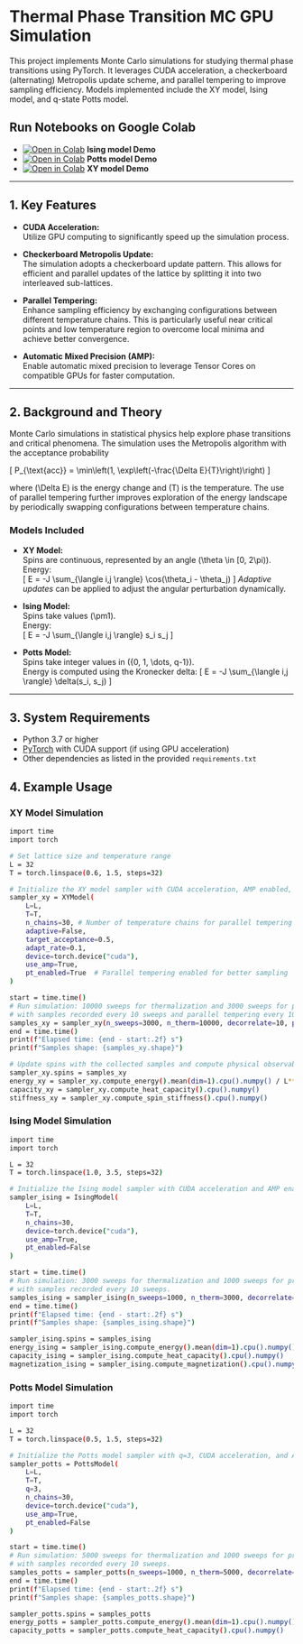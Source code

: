 # Thermal Phase Transition MC GPU Simulation

This project implements Monte Carlo simulations for studying thermal phase transitions using PyTorch. It leverages CUDA acceleration, a checkerboard (alternating) Metropolis update scheme, and parallel tempering to improve sampling efficiency. Models implemented include the XY model, Ising model, and q-state Potts model.

## Run Notebooks on Google Colab

- [![Open in Colab](https://colab.research.google.com/assets/colab-badge.svg)](https://colab.research.google.com/github/ToelUl/Thermal-Phase-Transition-MC-GPU-Simulation/blob/main/Ising_model.ipynb) **Ising model Demo**
- [![Open in Colab](https://colab.research.google.com/assets/colab-badge.svg)](https://colab.research.google.com/github/ToelUl/Thermal-Phase-Transition-MC-GPU-Simulation/blob/main/Potts_model.ipynb) **Potts model Demo**
- [![Open in Colab](https://colab.research.google.com/assets/colab-badge.svg)](https://colab.research.google.com/github/ToelUl/Thermal-Phase-Transition-MC-GPU-Simulation/blob/main/XY_model.ipynb) **XY model Demo**


---

## 1. Key Features

- **CUDA Acceleration:**  
  Utilize GPU computing to significantly speed up the simulation process.

- **Checkerboard Metropolis Update:**  
  The simulation adopts a checkerboard update pattern. This allows for efficient and parallel updates of the lattice by splitting it into two interleaved sub-lattices.

- **Parallel Tempering:**  
  Enhance sampling efficiency by exchanging configurations between different temperature chains. This is particularly useful near critical points and low temperature region to overcome local minima and achieve better convergence.

- **Automatic Mixed Precision (AMP):**  
  Enable automatic mixed precision to leverage Tensor Cores on compatible GPUs for faster computation.

---

## 2. Background and Theory

Monte Carlo simulations in statistical physics help explore phase transitions and critical phenomena. The simulation uses the Metropolis algorithm with the acceptance probability

\[
P_{\text{acc}} = \min\left(1, \exp\left(-\frac{\Delta E}{T}\right)\right)
\]

where \(\Delta E\) is the energy change and \(T\) is the temperature. The use of parallel tempering further improves exploration of the energy landscape by periodically swapping configurations between temperature chains.

### Models Included

- **XY Model:**  
  Spins are continuous, represented by an angle \(\theta \in [0, 2\pi)\).  
  Energy:  
  \[
  E = -J \sum_{\langle i,j \rangle} \cos(\theta_i - \theta_j)
  \]
  *Adaptive updates* can be applied to adjust the angular perturbation dynamically.

- **Ising Model:**  
  Spins take values \(\pm1\).  
  Energy:  
  \[
  E = -J \sum_{\langle i,j \rangle} s_i s_j
  \]

- **Potts Model:**  
  Spins take integer values in \(\{0, 1, \dots, q-1\}\).  
  Energy is computed using the Kronecker delta:
  \[
  E = -J \sum_{\langle i,j \rangle} \delta(s_i, s_j)
  \]

---

## 3. System Requirements

- Python 3.7 or higher
- [PyTorch](https://pytorch.org/) with CUDA support (if using GPU acceleration)
- Other dependencies as listed in the provided `requirements.txt`

## 4. Example Usage

### XY Model Simulation
```bash
import time
import torch

# Set lattice size and temperature range
L = 32
T = torch.linspace(0.6, 1.5, steps=32)

# Initialize the XY model sampler with CUDA acceleration, AMP enabled, and parallel tempering
sampler_xy = XYModel(
    L=L,
    T=T,
    n_chains=30, # Number of temperature chains for parallel tempering
    adaptive=False,  
    target_acceptance=0.5,
    adapt_rate=0.1,
    device=torch.device("cuda"),
    use_amp=True,
    pt_enabled=True  # Parallel tempering enabled for better sampling
)

start = time.time()
# Run simulation: 10000 sweeps for thermalization and 3000 sweeps for production,
# with samples recorded every 10 sweeps and parallel tempering every 10 sweeps.
samples_xy = sampler_xy(n_sweeps=3000, n_therm=10000, decorrelate=10, pt_interval=10)
end = time.time()
print(f"Elapsed time: {end - start:.2f} s")
print(f"Samples shape: {samples_xy.shape}")

# Update spins with the collected samples and compute physical observables.
sampler_xy.spins = samples_xy
energy_xy = sampler_xy.compute_energy().mean(dim=1).cpu().numpy() / L**2
capacity_xy = sampler_xy.compute_heat_capacity().cpu().numpy()
stiffness_xy = sampler_xy.compute_spin_stiffness().cpu().numpy()

```

### Ising Model Simulation
```bash
import time
import torch

L = 32
T = torch.linspace(1.0, 3.5, steps=32)

# Initialize the Ising model sampler with CUDA acceleration and AMP enabled
sampler_ising = IsingModel(
    L=L,
    T=T,
    n_chains=30,
    device=torch.device("cuda"),
    use_amp=True,
    pt_enabled=False  
)

start = time.time()
# Run simulation: 3000 sweeps for thermalization and 1000 sweeps for production,
# with samples recorded every 10 sweeps.
samples_ising = sampler_ising(n_sweeps=1000, n_therm=3000, decorrelate=10)
end = time.time()
print(f"Elapsed time: {end - start:.2f} s")
print(f"Samples shape: {samples_ising.shape}")

sampler_ising.spins = samples_ising
energy_ising = sampler_ising.compute_energy().mean(dim=1).cpu().numpy() / L**2
capacity_ising = sampler_ising.compute_heat_capacity().cpu().numpy()
magnetization_ising = sampler_ising.compute_magnetization().cpu().numpy()

```

### Potts Model Simulation
```bash
import time
import torch

L = 32
T = torch.linspace(0.5, 1.5, steps=32)

# Initialize the Potts model sampler with q=3, CUDA acceleration, and AMP enabled
sampler_potts = PottsModel(
    L=L,
    T=T,
    q=3,
    n_chains=30,
    device=torch.device("cuda"),
    use_amp=True,
    pt_enabled=False  
)

start = time.time()
# Run simulation: 5000 sweeps for thermalization and 1000 sweeps for production,
# with samples recorded every 10 sweeps.
samples_potts = sampler_potts(n_sweeps=1000, n_therm=5000, decorrelate=10)
end = time.time()
print(f"Elapsed time: {end - start:.2f} s")
print(f"Samples shape: {samples_potts.shape}")

sampler_potts.spins = samples_potts
energy_potts = sampler_potts.compute_energy().mean(dim=1).cpu().numpy() / L**2
capacity_potts = sampler_potts.compute_heat_capacity().cpu().numpy()

```
